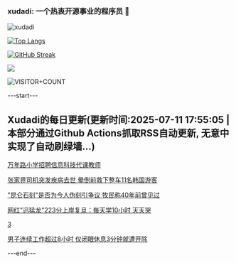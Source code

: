 ### xudadi: 一个热衷开源事业的程序员 👋

![xudadi](https://github-readme-stats-git-masterorgs-github-readme-stats-team.vercel.app/api?username=xudadi)

[![Top Langs](https://github-readme-stats.vercel.app/api/top-langs/?username=xudadi)](https://github.com/anuraghazra/github-readme-stats)

[![GitHub Streak](https://streak-stats.demolab.com?user=xudadi&locale=zh_Hans)](https://git.io/streak-stats)

![](https://raw.githubusercontent.com/xudadi/xudadi/main/assets/github-contribution-grid-snake.svg)

![VISITOR+COUNT](https://komarev.com/ghpvc/?username=xudadi&label=VISITOR+COUNT)


---start---

## Xudadi的每日更新(更新时间:2025-07-11 17:55:05 | 本部分通过Github Actions抓取RSS自动更新, 无意中实现了自动刷绿墙...)

[万年路小学招聘信息科技代课教师](https://www.gongkaoleida.com/article/2504404)

[张家界司机突发疾病去世 晕倒前救下整车11名韩国游客](https://m.163.com/news/article/K45VVEQF0530JPVV.html)

["昆仑石刻"是否为今人伪刻引争议 牧民称40年前曾见过](https://m.163.com/news/article/K44S2H2H0512B07B.html)

[网红"迅猛龙"223分上岸复旦：每天学10小时 天天哭](https://m.163.com/news/article/K45VVSE20550B6IS.html)

[3](https://m.163.com/touch/news/sub/domestic)

[男子连续工作超过8小时 仅闭眼休息3分钟就遭开除](https://m.163.com/news/article/K4600E590514R9OJ.html)

---end---
